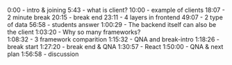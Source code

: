 0:00 - intro & joining 
5:43 - what is client? 
10:00 - example of clients
18:07 - 2 minute break 
20:15 - break end 
23:11 - 4 layers in frontend 
49:07 - 2 type of data 
56:58 - students answer 
1:00:29 - The backend itself can also be the client 
1:03:20 - Why so many frameworks?  
1:08:32 - 3 framework comparition 
1:15:32 - QNA and break-intro 
1:18:26 - break start 
1:27:20 - break end & QNA 
1:30:57 - React 
1:50:00 - QNA & next plan
1:56:58 - discussion
